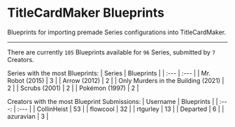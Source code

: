 # TitleCardMaker Blueprints

Blueprints for importing premade Series configurations into TitleCardMaker.

---

There are currently `105` Blueprints available for `96` Series, submitted by `7` Creators.

Series with the most Blueprints:
| Series | Blueprints |
| :--- | :--- |
| Mr. Robot (2015) | 3 |
| Arrow (2012) | 2 |
| Only Murders in the Building (2021) | 2 |
| Scrubs (2001) | 2 |
| Pokémon (1997) | 2 |

Creators with the most Blueprint Submissions:
| Username | Blueprints |
| :---: | :--- |
| CollinHeist | 53 |
| flowcool | 32 |
| rtgurley | 13 |
| Departed | 6 |
| azuravian | 3 |
